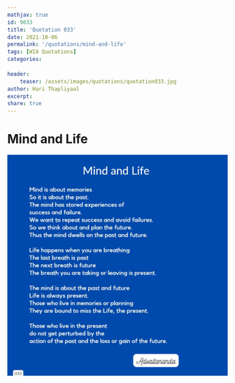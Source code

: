 ```yaml
---
mathjax: true
id: 9033
title: 'Quotation 033'
date: 2021-10-06
permalink: '/quotations/mind-and-life'
tags: [WIA Quotations] 
categories: 

header:
    teaser: /assets/images/quotations/quotation033.jpg
author: Hari Thapliyaal 
excerpt:
share: true 
---
```


# Mind and Life

![Mind and Life](/assets/images/quotations/quotation033.jpg)
